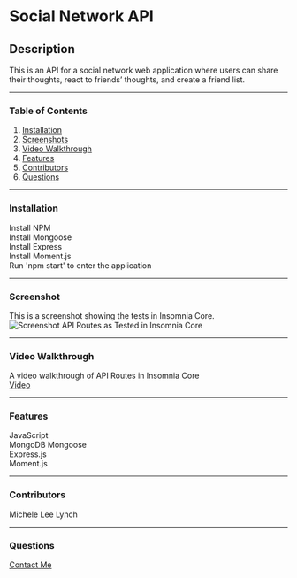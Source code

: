 # Social Network API

## Description   
This is an API for a social network web application where users can share their thoughts, react to friends’ thoughts, and create a friend list.

***
### Table of Contents  
1. [Installation]()
2. [Screenshots]()
3. [Video Walkthrough]()
4. [Features]()
5. [Contributors]()
6. [Questions]()  

***
### Installation 
Install NPM    
Install Mongoose  
Install Express   
Install Moment.js    
Run 'npm start' to enter the application   

***
### Screenshot  
This is a screenshot showing the tests in Insomnia Core.   
![Screenshot API Routes as Tested in Insomnia Core]()  

***
### Video Walkthrough   
A video walkthrough of API Routes in Insomnia Core   
[Video]()   

***
### Features  
JavaScript  
MongoDB
Mongoose    
Express.js  
Moment.js

***
### Contributors  
Michele Lee Lynch

***
### Questions  
[Contact Me](https://github.com/MLLynch2K)   